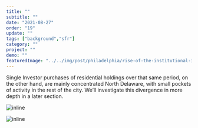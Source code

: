 ```yaml
---
title: "" 
subtitle: ""
date: "2021-08-27"
order: "19"
update: ""
tags: ["background","sfr"]
category: ""
project: ""
demo: ""
featuredImage: "../../img/post/philadelphia/rise-of-the-institutional-investor/non_inst_holdings_morans_17_18.png"
---
```


Single Investor purchases of residential holdings over that same period, on the other hand, are mainly concentrated North Delaware, with small pockets of activity in the rest of the city.
We’ll investigate this divergence in more depth in a later section.

![inline]("/../../img/post/philadelphia/rise-of-the-institutional-investor/non_inst_inv_holdings_17_18.png")

![inline]("/../../img/post/philadelphia/rise-of-the-institutional-investor/non_inst_holdings_philadelphia_morans_legend.png")
